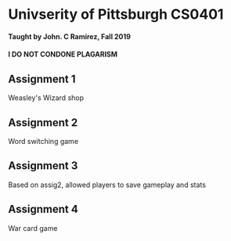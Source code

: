 # Univserity of Pittsburgh CS0401
#### Taught by John. C Ramirez, Fall 2019

#### I DO NOT CONDONE PLAGARISM

## Assignment 1
Weasley's Wizard shop

## Assignment 2
Word switching game

## Assignment 3
Based on assig2, allowed players to save gameplay and stats

## Assignment 4
War card game
